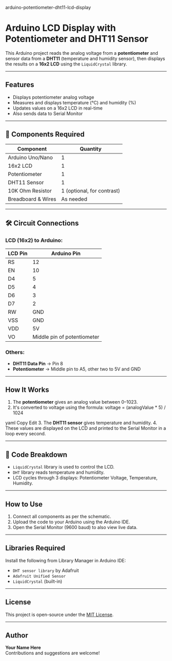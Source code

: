 arduino-potentiometer-dht11-lcd-display

# Arduino LCD Display with Potentiometer and DHT11 Sensor

This Arduino project reads the analog voltage from a **potentiometer** and sensor data from a **DHT11** (temperature and humidity sensor), then displays the results on a **16x2 LCD** using the `LiquidCrystal` library.

---

## Features

- Displays potentiometer analog voltage
- Measures and displays temperature (°C) and humidity (%)
- Updates values on a 16x2 LCD in real-time
- Also sends data to Serial Monitor

---

## 🔧 Components Required

| Component        | Quantity |
|------------------|----------|
| Arduino Uno/Nano | 1        |
| 16x2 LCD         | 1        |
| Potentiometer    | 1        |
| DHT11 Sensor     | 1        |
| 10K Ohm Resistor | 1 (optional, for contrast) |
| Breadboard & Wires | As needed |

---

## 🛠️ Circuit Connections

### LCD (16x2) to Arduino:
| LCD Pin | Arduino Pin |
|---------|-------------|
| RS      | 12          |
| EN      | 10          |
| D4      | 5           |
| D5      | 4           |
| D6      | 3           |
| D7      | 2           |
| RW      | GND         |
| VSS     | GND         |
| VDD     | 5V          |
| VO      | Middle pin of potentiometer |

### Others:
- **DHT11 Data Pin** → Pin 8  
- **Potentiometer** → Middle pin to A5, other two to 5V and GND

---

## How It Works

1. The **potentiometer** gives an analog value between 0–1023.
2. It's converted to voltage using the formula:
voltage = (analogValue * 5) / 1024

yaml
Copy
Edit
3. The **DHT11 sensor** gives temperature and humidity.
4. These values are displayed on the LCD and printed to the Serial Monitor in a loop every second.

---

## 🧾 Code Breakdown

- `LiquidCrystal` library is used to control the LCD.
- `DHT` library reads temperature and humidity.
- LCD cycles through 3 displays: Potentiometer Voltage, Temperature, Humidity.

---

## How to Use

1. Connect all components as per the schematic.
2. Upload the code to your Arduino using the Arduino IDE.
3. Open the Serial Monitor (9600 baud) to also view live data.

---

## Libraries Required

Install the following from Library Manager in Arduino IDE:
- `DHT sensor library` by Adafruit
- `Adafruit Unified Sensor`
- `LiquidCrystal` (built-in)

---

## License

This project is open-source under the [MIT License](LICENSE).

---

## Author

**Your Name Here**  
Contributions and suggestions are welcome!
